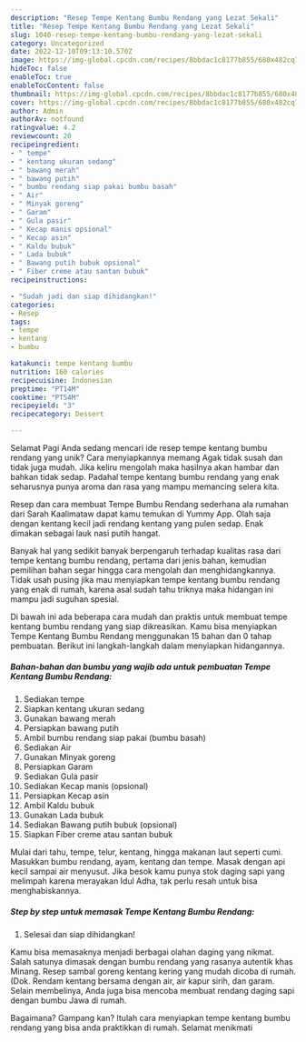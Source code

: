 ```yaml
---
description: "Resep Tempe Kentang Bumbu Rendang yang Lezat Sekali"
title: "Resep Tempe Kentang Bumbu Rendang yang Lezat Sekali"
slug: 1040-resep-tempe-kentang-bumbu-rendang-yang-lezat-sekali
category: Uncategorized
date: 2022-12-10T09:13:10.570Z
image: https://img-global.cpcdn.com/recipes/8bbdac1c8177b855/680x482cq70/tempe-kentang-bumbu-rendang-foto-resep-utama.jpg
hideToc: false
enableToc: true
enableTocContent: false
thumbnail: https://img-global.cpcdn.com/recipes/8bbdac1c8177b855/680x482cq70/tempe-kentang-bumbu-rendang-foto-resep-utama.jpg
cover: https://img-global.cpcdn.com/recipes/8bbdac1c8177b855/680x482cq70/tempe-kentang-bumbu-rendang-foto-resep-utama.jpg
author: Admin
authorAv: notfound
ratingvalue: 4.2
reviewcount: 20
recipeingredient:
- " tempe"
- " kentang ukuran sedang"
- " bawang merah"
- " bawang putih"
- " bumbu rendang siap pakai bumbu basah"
- " Air"
- " Minyak goreng"
- " Garam"
- " Gula pasir"
- " Kecap manis opsional"
- " Kecap asin"
- " Kaldu bubuk"
- " Lada bubuk"
- " Bawang putih bubuk opsional"
- " Fiber creme atau santan bubuk"
recipeinstructions:

- "Sudah jadi dan siap dihidangkan!"
categories:
- Resep
tags:
- tempe
- kentang
- bumbu

katakunci: tempe kentang bumbu 
nutrition: 160 calories
recipecuisine: Indonesian
preptime: "PT14M"
cooktime: "PT54M"
recipeyield: "3"
recipecategory: Dessert

---
```



Selamat Pagi Anda sedang mencari ide resep tempe kentang bumbu rendang yang unik? Cara menyiapkannya memang Agak tidak susah dan tidak juga mudah. Jika keliru mengolah maka hasilnya akan hambar dan bahkan tidak sedap. Padahal tempe kentang bumbu rendang yang enak seharusnya punya aroma dan rasa yang mampu memancing selera kita.


Resep dan cara membuat Tempe Bumbu Rendang sederhana ala rumahan dari Sarah Kaalimataw dapat kamu temukan di Yummy App. Olah saja dengan kentang kecil jadi rendang kentang yang pulen sedap. Enak dimakan sebagai lauk nasi putih hangat.

Banyak hal yang sedikit banyak berpengaruh terhadap kualitas rasa dari tempe kentang bumbu rendang, pertama dari jenis bahan, kemudian pemilihan bahan segar hingga cara mengolah dan menghidangkannya. Tidak usah pusing jika mau menyiapkan tempe kentang bumbu rendang yang enak di rumah, karena asal sudah tahu triknya maka hidangan ini mampu jadi suguhan spesial.


Di bawah ini ada beberapa cara mudah dan praktis untuk membuat tempe kentang bumbu rendang yang siap dikreasikan. Kamu bisa menyiapkan Tempe Kentang Bumbu Rendang menggunakan 15 bahan dan 0 tahap pembuatan. Berikut ini langkah-langkah dalam menyiapkan hidangannya.

<!--inarticleads1-->

##### Bahan-bahan dan bumbu yang wajib ada untuk pembuatan Tempe Kentang Bumbu Rendang:

1. Sediakan  tempe
1. Siapkan  kentang ukuran sedang
1. Gunakan  bawang merah
1. Persiapkan  bawang putih
1. Ambil  bumbu rendang siap pakai (bumbu basah)
1. Sediakan  Air
1. Gunakan  Minyak goreng
1. Persiapkan  Garam
1. Sediakan  Gula pasir
1. Sediakan  Kecap manis (opsional)
1. Persiapkan  Kecap asin
1. Ambil  Kaldu bubuk
1. Gunakan  Lada bubuk
1. Sediakan  Bawang putih bubuk (opsional)
1. Siapkan  Fiber creme atau santan bubuk


Mulai dari tahu, tempe, telur, kentang, hingga makanan laut seperti cumi. Masukkan bumbu rendang, ayam, kentang dan tempe. Masak dengan api kecil sampai air menyusut. Jika besok kamu punya stok daging sapi yang melimpah karena merayakan Idul Adha, tak perlu resah untuk bisa menghabiskannya. 

<!--inarticleads2-->

##### Step by step untuk memasak Tempe Kentang Bumbu Rendang:


1. Selesai dan siap dihidangkan!

Kamu bisa memasaknya menjadi berbagai olahan daging yang nikmat. Salah satunya dimasak dengan bumbu rendang yang rasanya autentik khas Minang. Resep sambal goreng kentang kering yang mudah dicoba di rumah. (Dok. Rendam kentang bersama dengan air, air kapur sirih, dan garam. Selain membelinya, Anda juga bisa mencoba membuat rendang daging sapi dengan bumbu Jawa di rumah. 

Bagaimana? Gampang kan? Itulah cara menyiapkan tempe kentang bumbu rendang yang bisa anda praktikkan di rumah. Selamat menikmati
